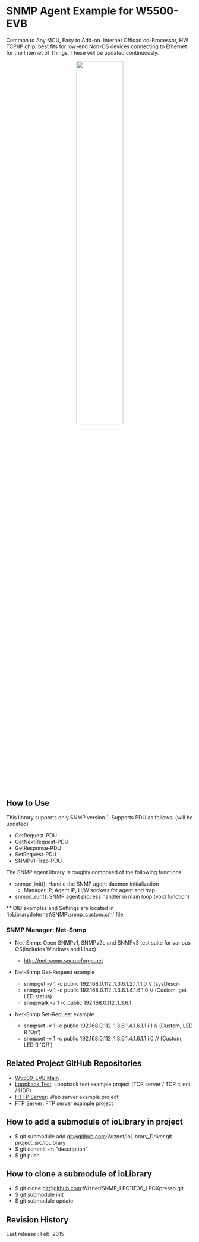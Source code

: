 # SNMP Agent Example for W5500-EVB
Common to Any MCU, Easy to Add-on. Internet Offload co-Processor, HW TCP/IP chip, 
best fits for low-end Non-OS devices connecting to Ethernet for the Internet of Things. These will be updated continuously.

<!-- W5500 EVB pic -->
<p align="center">
  <img width="50%" src="http://wizwiki.net/wiki/lib/exe/fetch.php?media=products:w5500:w5500_evb:w5500-evb_side.png" />
</p>

## How to Use
This library supports only SNMP version 1. Supports PDU as follows. (will be updated)
  - GetRequest-PDU
  - GetNextRequest-PDU
  - GetResponse-PDU
  - SetRequest-PDU
  - SNMPv1-Trap-PDU

The SNMP agent library is roughly composed of the following functions.

- snmpd_init(): Handle the SNMP agent daemon initialization
  - Manager IP, Agent IP, H/W sockets for agent and trap  
- snmpd_run(): SNMP agent process handler in main loop (void function)

** OID examples and Settings are located in 'ioLibrary\Internet\SNMP\snmp_custom.c/h' file.

### SNMP Manager: Net-Snmp
- Net-Snmp: Open SNMPv1, SNMPv2c and SNMPv3 test suite for various OS(includes Windows and Linux)
  - http://net-snmp.sourceforge.net

- Net-Snmp Get-Request example
  - snmpget -v 1 -c public 192.168.0.112 .1.3.6.1.2.1.1.1.0 			// (sysDescr)
  - snmpget -v 1 -c public 192.168.0.112 .1.3.6.1.4.1.6.1.0 			// (Custom, get LED status)
  - snmpwalk -v 1 -c public 192.168.0.112 .1.3.6.1

- Net-Snmp Set-Request example
  - snmpset -v 1 -c public 192.168.0.112 .1.3.6.1.4.1.6.1.1 i 1			// (Custom, LED R 'On')
  - snmpset -v 1 -c public 192.168.0.112 .1.3.6.1.4.1.6.1.1 i 0			// (Custom, LED R 'Off')

## Related Project GitHub Repositories
- [W5500-EVB Main](https://github.com/Wiznet/W5500_EVB)
- [Loopback Test](https://github.com/Wiznet/Loopback_LPC11E36_LPCXpresso): Loopback test example project (TCP server / TCP client / UDP)
- [HTTP Server](https://github.com/Wiznet/HTTPServer_LPC11E36_LPCXpresso): Web server example project
- [FTP Server](https://github.com/Wiznet/FTP_LPC11E36_LPCXpresso): FTP server example project

## How to add a submodule of ioLibrary in project
- $ git submodule add git@github.com:Wiznet/ioLibrary_Driver.git project_src/ioLibrary
- $ git commit -m "description"
- $ git push

## How to clone a submodule of ioLibrary
- $ git clone git@github.com:Wiznet/SNMP_LPC11E36_LPCXpresso.git
- $ git submodule init
- $ git submodule update

## Revision History
Last release : Feb. 2015
